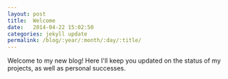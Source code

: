```yaml
---
layout: post
title:  Welcome
date:   2014-04-22 15:02:50
categories: jekyll update
permalink: /blog/:year/:month/:day/:title/
---
```


Welcome to my new blog! Here I'll keep you updated on the status of my projects, as well as personal successes.